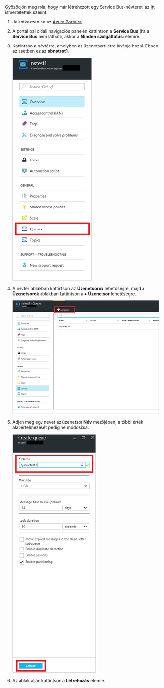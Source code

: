 Győződjön meg róla, hogy már létrehozott egy Service Bus-névteret, az [itt][namespace-how-to] ismertetettek szerint.

1. Jelentkezzen be az [Azure Portalra][azure-portal].
2. A portál bal oldali navigációs panelén kattintson a **Service Bus** (ha a **Service Bus** nem látható, akkor a **Minden szolgáltatás**) elemre.
3. Kattintson a névtérre, amelyben az üzenetsort létre kívánja hozni. Ebben az esetben ez az **sbnstest1**.
   
    ![Üzenetsor létrehozása][createqueue1]
4. A névtér ablakban kattintson az **Üzenetsorok** lehetőségre, majd a **Üzenetsorok** ablakban kattintson a **+ Üzenetsor** lehetőségre.
   
    ![Üzenetsorok kiválasztása][createqueue2]
5. Adjon meg egy nevet az üzenetsor **Név** mezőjében, a többi érték alapértelmezését pedig ne módosítsa.
   
    ![Új kiválasztása][createqueue3]
6. Az ablak alján kattintson a **Létrehozás** elemre.

[createqueue1]: ./media/service-bus-create-queue-portal/create-queue1.png
[createqueue2]: ./media/service-bus-create-queue-portal/create-queue2.png
[createqueue3]: ./media/service-bus-create-queue-portal/create-queue3.png

[namespace-how-to]: ../articles/service-bus-messaging/service-bus-create-namespace-portal.md
[azure-portal]: https://portal.azure.com
